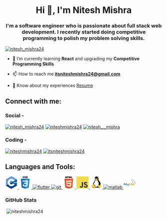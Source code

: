 <h1 align="center">Hi 👋, I'm Nitesh Mishra</h1>
<h3 align="center">I'm a software engineer who is passionate about full stack web development. I recently started doing competitive programming to polish my problem solving skills.</h3>

<p align="left"> <a href="https://twitter.com/nitesh_mishra24" target="blank"><img src="https://img.shields.io/twitter/follow/nitesh_mishra24?logo=twitter&style=for-the-badge" alt="nitesh_mishra24" /></a> </p>

- 🌱 I’m currently learning **React** and upgrading my **Competitive Programming Skills**

- 📫 How to reach me **itsniteshmishra24@gmail.com**

- 📄 Know about my experiences [Resume](https://drive.google.com/file/d/1sbjBOGo6-eqqdweBLkoeGS1q1A-fONLm/view?usp=sharing)

<h2 align="left">Connect with me:</h2>
<p align="left">
<h3 align="left">Social - </h3>
<a href="https://twitter.com/nitesh_mishra24" target="blank"><img align="center" src="https://raw.githubusercontent.com/rahuldkjain/github-profile-readme-generator/master/src/images/icons/Social/twitter.svg" alt="nitesh_mishra24" height="30" width="40" /></a>
<a href="https://linkedin.com/in/niteshmishra24" target="blank"><img align="center" src="https://raw.githubusercontent.com/rahuldkjain/github-profile-readme-generator/master/src/images/icons/Social/linked-in-alt.svg" alt="niteshmishra24" height="30" width="40" /></a>
<a href="https://instagram.com/nitesh_._mishra" target="blank"><img align="center" src="https://raw.githubusercontent.com/rahuldkjain/github-profile-readme-generator/master/src/images/icons/Social/instagram.svg" alt="nitesh_._mishra" height="30" width="40" /></a>
<h3 align="left">Coding - </h3>
<a href="https://www.hackerrank.com/niteshmishra24" target="blank"><img align="center" src="https://raw.githubusercontent.com/rahuldkjain/github-profile-readme-generator/master/src/images/icons/Social/hackerrank.svg" alt="niteshmishra24" height="30" width="40" /></a>
<a href="https://www.leetcode.com/itsniteshmishra24" target="blank"><img align="center" src="https://raw.githubusercontent.com/rahuldkjain/github-profile-readme-generator/master/src/images/icons/Social/leet-code.svg" alt="itsniteshmishra24" height="30" width="40" /></a>
</p>

<h2 align="left">Languages and Tools:</h2>
<p align="left"> <a href="https://www.w3schools.com/cpp/" target="_blank" rel="noreferrer"> <img src="https://raw.githubusercontent.com/devicons/devicon/master/icons/cplusplus/cplusplus-original.svg" alt="cplusplus" width="40" height="40"/> </a> <a href="https://www.w3schools.com/css/" target="_blank" rel="noreferrer"> <img src="https://raw.githubusercontent.com/devicons/devicon/master/icons/css3/css3-original-wordmark.svg" alt="css3" width="40" height="40"/> </a> <a href="https://flutter.dev" target="_blank" rel="noreferrer"> <img src="https://www.vectorlogo.zone/logos/flutterio/flutterio-icon.svg" alt="flutter" width="40" height="40"/> </a> <a href="https://git-scm.com/" target="_blank" rel="noreferrer"> <img src="https://www.vectorlogo.zone/logos/git-scm/git-scm-icon.svg" alt="git" width="40" height="40"/> </a> <a href="https://www.w3.org/html/" target="_blank" rel="noreferrer"> <img src="https://raw.githubusercontent.com/devicons/devicon/master/icons/html5/html5-original-wordmark.svg" alt="html5" width="40" height="40"/> </a> <a href="https://developer.mozilla.org/en-US/docs/Web/JavaScript" target="_blank" rel="noreferrer"> <img src="https://raw.githubusercontent.com/devicons/devicon/master/icons/javascript/javascript-original.svg" alt="javascript" width="40" height="40"/> </a> <a href="https://www.linux.org/" target="_blank" rel="noreferrer"> <img src="https://raw.githubusercontent.com/devicons/devicon/master/icons/linux/linux-original.svg" alt="linux" width="40" height="40"/> </a> <a href="https://www.mathworks.com/" target="_blank" rel="noreferrer"> <img src="https://upload.wikimedia.org/wikipedia/commons/2/21/Matlab_Logo.png" alt="matlab" width="40" height="40"/> </a> <a href="https://www.mysql.com/" target="_blank" rel="noreferrer"> <img src="https://raw.githubusercontent.com/devicons/devicon/master/icons/mysql/mysql-original-wordmark.svg" alt="mysql" width="40" height="40"/> </a> </p>

### GitHub Stats
<p>&nbsp;<img align="center" src="https://github-readme-stats.vercel.app/api?username=niteshmishra24&show_icons=true&locale=en" alt="niteshmishra24" /></p>
